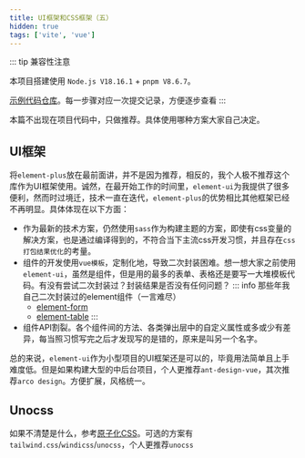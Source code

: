 ```yaml
---
title: UI框架和CSS框架（五）
hidden: true
tags: ['vite', 'vue']
---
```


::: tip 兼容性注意

本项目搭建使用 `Node.js V18.16.1` + `pnpm V8.6.7`。

[示例代码仓库](https://github.com/SingleDogNo1/vue-vite-template)。每一步骤对应一次提交记录，方便逐步查看
:::

本篇不出现在项目代码中，只做推荐。具体使用哪种方案大家自己决定。

## UI框架

将`element-plus`放在最前面讲，并不是因为推荐，相反的，我个人极不推荐这个库作为UI框架使用。诚然，在最开始工作的时间里，`element-ui`为我提供了很多便利，然而时过境迁，技术一直在迭代，`element-plus`的优势相比其他框架已经不再明显。具体体现在以下方面：

* 作为最新的技术方案，仍然使用`sass`作为构建主题的方案，即使有css变量的解决方案，也是通过编译得到的，不符合当下主流css开发习惯，并且存在`css打包结果优化`的考量。
* 组件的开发使用`vue模板`，定制化地，导致二次封装困难。想一想大家之前使用`element-ui`，虽然是组件，但是用的最多的表单、表格还是要写一大堆模板代码。有没有尝试二次封装过？封装结果是否没有任何问题？
  ::: info 那些年我自己二次封装过的element组件（一言难尽）
  * [element-form](https://github.com/SingleDogNo1/element-form-plus)
  * [element-table](https://github.com/SingleDogNo1/element-table-plus)
  :::
* 组件API割裂。各个组件间的方法、各类弹出层中的自定义属性或多或少有差异，每当照习惯写完之后才发现写的是错的，原来是叫另一个名字。

总的来说，`element-ui`作为小型项目的UI框架还是可以的，毕竟用法简单且上手难度低。但是如果构建大型的中后台项目，个人更推荐`ant-design-vue`，其次推荐`arco design`。方便扩展，风格统一。

## Unocss

如果不清楚是什么，参考[原子化CSS](../原子化CSS.md)。可选的方案有`tailwind.css`/`windicss`/`unocss`，个人更推荐`unocss`
